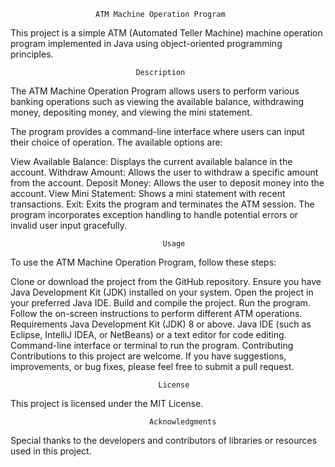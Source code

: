                        ATM Machine Operation Program

This project is a simple ATM (Automated Teller Machine) machine operation program implemented in Java using object-oriented programming principles.

                                Description

The ATM Machine Operation Program allows users to perform various banking operations such as viewing the available balance, withdrawing money, depositing money, and viewing the mini statement.

The program provides a command-line interface where users can input their choice of operation. The available options are:

View Available Balance: Displays the current available balance in the account.
Withdraw Amount: Allows the user to withdraw a specific amount from the account.
Deposit Money: Allows the user to deposit money into the account.
View Mini Statement: Shows a mini statement with recent transactions.
Exit: Exits the program and terminates the ATM session.
The program incorporates exception handling to handle potential errors or invalid user input gracefully.

                                      Usage

To use the ATM Machine Operation Program, follow these steps:

Clone or download the project from the GitHub repository.
Ensure you have Java Development Kit (JDK) installed on your system.
Open the project in your preferred Java IDE.
Build and compile the project.
Run the program.
Follow the on-screen instructions to perform different ATM operations.
Requirements
Java Development Kit (JDK) 8 or above.
Java IDE (such as Eclipse, IntelliJ IDEA, or NetBeans) or a text editor for code editing.
Command-line interface or terminal to run the program.
Contributing
Contributions to this project are welcome. If you have suggestions, improvements, or bug fixes, please feel free to submit a pull request.

                                     License

This project is licensed under the MIT License.

                                   Acknowledgments

Special thanks to the developers and contributors of libraries or resources used in this project.
